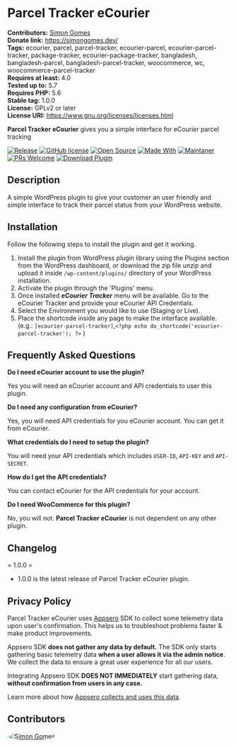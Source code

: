 # Parcel Tracker eCourier  
**Contributors:** [Simon Gomes](https://github.com/simongomes)  
**Donate link:** https://simongomes.dev/  
**Tags:** ecourier, parcel, parcel-tracker, ecourier-parcel, ecourier-parcel-tracker, package-tracker, ecourier-package-tracker, bangladesh, bangladesh-parcel, bangladesh-parcel-tracker, woocommerce, wc, woocommerce-parcel-tracker  
**Requires at least:** 4.0  
**Tested up to:** 5.7  
**Requires PHP:** 5.6  
**Stable tag:** 1.0.0  
**License:** GPLv2 or later  
**License URI:** https://www.gnu.org/licenses/licenses.html  

**Parcel Tracker eCourier** gives you a simple interface for eCourier parcel tracking

[![Release](https://img.shields.io/badge/release-v1.0.0-blue.svg?style=flat-square)](https://github.com/simongomes/ecourier-parcel-tracker/releases/)
[![GitHub license](https://img.shields.io/badge/license-GPLv2-green.svg?style=flat-square)](https://www.gnu.org/licenses/licenses.html/)
[![Open Source](https://img.shields.io/badge/open%20source-yes-orange.svg?style=flat-square)](https://github.com/simongomes/ecourier-parcel-tracker)
[![Made With](https://img.shields.io/badge/made%20with-php-darkgreen.svg?style=flat-square)](https://www.php.net/)
[![Maintaner](https://img.shields.io/badge/maintaner-Simon%20Gomes-darkred.svg?style=flat-square)](https://simongomes.dev/)
[![PRs Welcome](https://img.shields.io/badge/PRs-welcome-1eb195.svg?style=flat-square)](https://github.com/simongomes/ecourier-parcel-tracker/pulls)
[![Download Plugin](https://img.shields.io/badge/download-plugin-fbbc04.svg?style=flat-square)](https://wordpress.org/plugins/parcel-tracker-ecourier/)

## Description

A simple WordPress plugin to give your customer an user friendly and simple interface to track their parcel status from your WordPress website.

## Installation

Follow the following steps to install the plugin and get it working.

1. Install the plugin from WordPress plugin library using the Plugins section from the WordPress dashboard, or download the zip file unzip and upload it inside `/wp-content/plugins/` directory of your WordPress installation.
2. Activate the plugin through the 'Plugins' menu.
3. Once installed _**eCourier Tracker**_ menu will be available. Go to the eCourier Tracker and provide your eCourier API Credentials.
4. Select the Environment you would like to use (Staging or Live).
5. Place the shortcode inside any page to make the interface available. (e.g.: `[ecourier-parcel-tracker]`,`<?php echo do_shortcode('ecourier-parcel-tracker'); ?>` )

## Frequently Asked Questions

**Do I need eCourier account to use the plugin?**

Yes you will need an eCourier account and API credentials to user this plugin.

**Do I need any configuration from eCourier?**

Yes, you will need API credentials for you eCourier account. You can get it from eCourier.

**What credentials do I need to setup the plugin?**

You will need your API credentials which includes `USER-ID`, `API-KEY` and `API-SECRET`.

**How do I get the API credentials?**

You can contact eCourier for the API credentials for your account.

**Do I need WooCommerce for this plugin?**

No, you will not. **Parcel Tracker eCourier** is not dependent on any other plugin.

## Changelog

= 1.0.0 =
* 1.0.0 is the latest release of Parcel Tracker eCourier plugin.

## Privacy Policy  

Parcel Tracker eCourier uses [Appsero](https://appsero.com) SDK to collect some telemetry data upon user's confirmation. This helps us to troubleshoot problems faster & make product improvements.

Appsero SDK **does not gather any data by default.** The SDK only starts gathering basic telemetry data **when a user allows it via the admin notice**. We collect the data to ensure a great user experience for all our users.

Integrating Appsero SDK **DOES NOT IMMEDIATELY** start gathering data, **without confirmation from users in any case.**

Learn more about how [Appsero collects and uses this data](https://appsero.com/privacy-policy/).

## Contributors
<a href="https://github.com/simongomes">
  <img src="https://github.com/simongomes.png?size=50" style="border-radius: 50%" alt="Simon Gomes" title="Simon Gomes">
</a>